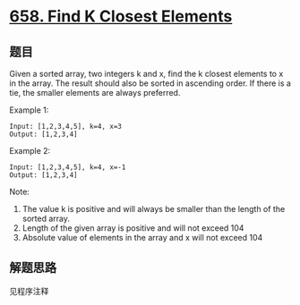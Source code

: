 # [658. Find K Closest Elements](https://leetcode.com/problems/find-k-closest-elements/)

## 题目

Given a sorted array, two integers k and x, find the k closest elements to x in the array. The result should also be sorted in ascending order. If there is a tie, the smaller elements are always preferred.

Example 1:

```text
Input: [1,2,3,4,5], k=4, x=3
Output: [1,2,3,4]
```

Example 2:

```text
Input: [1,2,3,4,5], k=4, x=-1
Output: [1,2,3,4]
```

Note:

1. The value k is positive and will always be smaller than the length of the sorted array.
1. Length of the given array is positive and will not exceed 104
1. Absolute value of elements in the array and x will not exceed 104

## 解题思路

见程序注释
